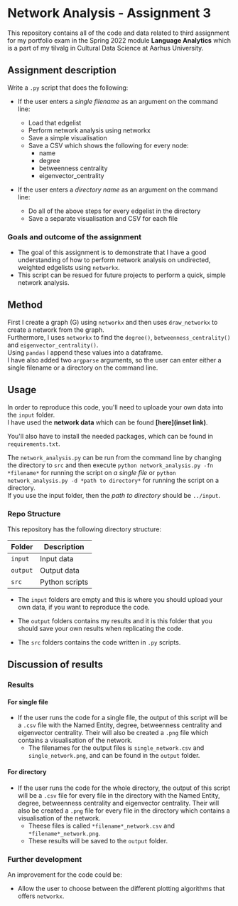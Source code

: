 # Network Analysis - Assignment 3
This repository contains all of the code and data related to third assignment for my portfolio exam in the Spring 2022 module **Language Analytics** which is a part of my tilvalg in Cultural Data Science at Aarhus University.  


## Assignment description 
Write a ```.py``` script that does the following: 
- If the user enters a *single filename* as an argument on the command line:
  - Load that edgelist
  - Perform network analysis using networkx
  - Save a simple visualisation
  - Save a CSV which shows the following for every node:
    - name
    - degree
    - betweenness centrality
    - eigenvector_centrality

- If the user enters a *directory name* as an argument on the command line:
  - Do all of the above steps for every edgelist in the directory
  - Save a separate visualisation and CSV for each file


### Goals and outcome of the assignment
- The goal of this assignment is to demonstrate that I have a good understanding of how to perform network analysis on undirected, weighted edgelists using ```networkx```. 
- This script can be resued for future projects to perform a quick, simple network analysis.

## Method
First I create a graph (G) using ```networkx``` and then uses ```draw_networkx``` to create a network from the graph.  
Furthermore, I uses ```networkx``` to find the ```degree()```, ```betweenness_centrality()``` and ```eigenvector_centrality()```.  
Using ```pandas``` I append these values into a dataframe.  
I have also added two ```argparse``` arguments, so the user can enter either a single filename or a directory on the command line.   

## Usage
In order to reproduce this code, you'll need to uploade your own data into the ```input``` folder.   
I have used the **network data** which can be found **[here](inset link)**.  

You'll also have to install the needed packages, which can be found in ```requirements.txt```. 

The ```network_analysis.py``` can be run from the command line by changing the directory to ```src``` and then execute  ```python network_analysis.py -fn *filename*``` for running the script on *a single file* or ```python network_analysis.py -d *path to directory*``` for running the script on a directory.   
If you use the input folder, then the *path to directory* should be  ```../input```.

### Repo Structure  
This repository has the following directory structure:  

| **Folder** | **Description** |
| ----------- | ----------- |
| ```input``` | Input data |
| ```output``` | Output data |
| ```src``` | Python scripts |


- The ```input``` folders are empty and this is where you should upload your own data, if you want to reproduce the code.

- The ```output``` folders contains my results and it is this folder that you should save your own results when replicating the code. 

- The ```src``` folders contains the code written in ```.py``` scripts. 

## Discussion of results 
### Results
#### For single file
- If the user runs the code for a single file, the output of this script will be a ```.csv``` file with the Named Entity, degree, betweenness centrality and eigenvector centrality. Their will also be created a ```.png``` file which contains a visualisation of the network.
  - The filenames for the output files is ```single_network.csv``` and ```single_network.png```, and can be found in the ```output``` folder.

#### For directory
- If the user runs the code for the whole directory, the output of this script will be a ```.csv``` file for every file in the directory with the Named Entity, degree, betweenness centrality and eigenvector centrality. Their will also be created a ```.png``` file for every file in the directory which contains a visualisation of the network.
  - Theese files is called ```*filename*_network.csv``` and ```*filename*_network.png```. 
  - These results will be saved to the ```output``` folder.  
  
### Further development 
An improvement for the code could be:
- Allow the user to choose between the different plotting algorithms that offers ```networkx```.

